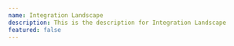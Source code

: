```yaml
---
name: Integration Landscape
description: This is the description for Integration Landscape
featured: false
---
```

